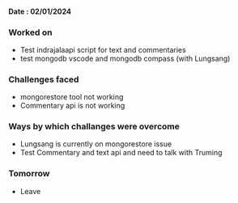 #### Date : 02/01/2024

### Worked on 
- Test indrajalaapi script for text and commentaries
- test mongodb vscode and mongodb compass (with Lungsang)

### Challenges faced
- mongorestore tool not working 
- Commentary api is not working 

### Ways by which challanges were overcome
- Lungsang is currently on mongorestore issue
- Test Commentary and text api and need to talk with Truming 

### Tomorrow
- Leave

